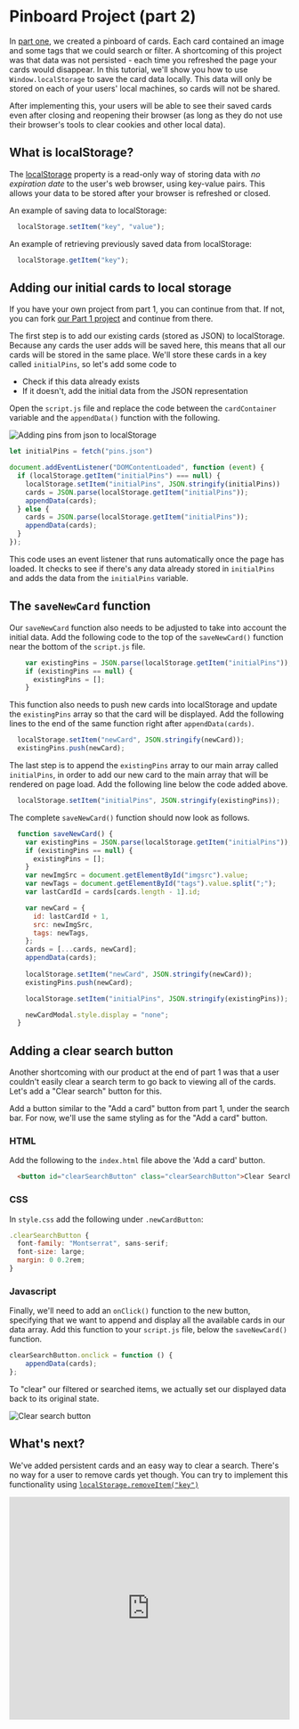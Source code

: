 # Pinboard Project (part 2)

In [part one](./PinboardProject), we created a pinboard of cards. Each card contained an image and some tags that we could search or filter. A shortcoming of this project was that data was not persisted - each time you refreshed the page your cards would disappear. In this tutorial, we'll show you how to use `Window.localStorage` to save the card data locally. This data will only be stored on each of your users' local machines, so cards will not be shared.

After implementing this, your users will be able to see their saved cards even after closing and reopening their browser (as long as they do not use their browser's tools to clear cookies and other local data).

## What is localStorage?

The [localStorage](https://developer.mozilla.org/en-US/docs/Web/API/Window/localStorage) property is a read-only way of storing data with *no expiration date* to the user's web browser, using key-value pairs. This allows your data to be stored after your browser is refreshed or closed.

An example of saving data to localStorage:

```javascript
  localStorage.setItem("key", "value");
```

An example of retrieving previously saved data from localStorage:

```javascript
  localStorage.getItem("key");
```

## Adding our initial cards to local storage

If you have your own project from part 1, you can continue from that. If not, you can fork [our Part 1 project](https://repl.it/@ritza/pinboard-project) and continue from there.

The first step is to add our existing cards (stored as JSON) to localStorage. Because any cards the user adds will be saved here, this means that all our cards will be stored in the same place. We'll store these cards in a key called `initialPins`, so let's add some code to 

* Check if this data already exists
* If it doesn't, add the initial data from the JSON representation
 
Open the `script.js` file and replace the code between the `cardContainer` variable and the `appendData()` function with the following.

![Adding pins from json to localStorage](/images/teamsForEducation/PinboardProject-2/01-initialPins.png)

```javascript
let initialPins = fetch("pins.json")

document.addEventListener("DOMContentLoaded", function (event) {
  if (localStorage.getItem("initialPins") === null) {
    localStorage.setItem("initialPins", JSON.stringify(initialPins))
    cards = JSON.parse(localStorage.getItem("initialPins"));
    appendData(cards);
  } else {
    cards = JSON.parse(localStorage.getItem("initialPins"));
    appendData(cards);
  }
});
```

This code uses an event listener that runs automatically once the page has loaded. It checks to see if there's any data already stored in `initialPins` and adds the data from the `initialPins` variable.

## The `saveNewCard` function

Our `saveNewCard` function also needs to be adjusted to take into account the initial data. Add the following code to the top of the `saveNewCard()` function near the bottom of the `script.js` file.

```javascript
    var existingPins = JSON.parse(localStorage.getItem("initialPins"));
    if (existingPins == null) {
      existingPins = [];
    }
```

This function also needs to push new cards into localStorage and update the `existingPins` array so that the card will be displayed. Add the following lines to the end of the same function right after `appendData(cards)`.

```javascript
  localStorage.setItem("newCard", JSON.stringify(newCard));
  existingPins.push(newCard);
```

The last step is to append the `existingPins` array to our main array called `initialPins`, in order to add our new card to the main array that will be rendered on page load. Add the following line below the code added above. 

```javascript
  localStorage.setItem("initialPins", JSON.stringify(existingPins));
```

The complete `saveNewCard()` function should now look as follows.

```javascript
  function saveNewCard() {
    var existingPins = JSON.parse(localStorage.getItem("initialPins"));
    if (existingPins == null) {
      existingPins = [];
    }
    var newImgSrc = document.getElementById("imgsrc").value;
    var newTags = document.getElementById("tags").value.split(";");
    var lastCardId = cards[cards.length - 1].id;

    var newCard = {
      id: lastCardId + 1,
      src: newImgSrc,
      tags: newTags,
    };
    cards = [...cards, newCard];
    appendData(cards);
    
    localStorage.setItem("newCard", JSON.stringify(newCard));
    existingPins.push(newCard);

    localStorage.setItem("initialPins", JSON.stringify(existingPins));

    newCardModal.style.display = "none";
  }
```

## Adding a clear search button

Another shortcoming with our product at the end of part 1 was that a user couldn't easily clear a search term to go back to viewing all of the cards. Let's add a "Clear search" button for this.

Add a button similar to the "Add a card" button from part 1, under the search bar. For now, we'll use the same styling as for the "Add a card" button. 

### HTML

Add the following to the `index.html` file above the 'Add a card' button.

```html
  <button id="clearSearchButton" class="clearSearchButton">Clear Search</button>
```

### CSS

In `style.css` add the following under `.newCardButton`:

```javascript
.clearSearchButton {
  font-family: "Montserrat", sans-serif;
  font-size: large;
  margin: 0 0.2rem;
}
```

### Javascript

Finally, we'll need to add an `onClick()` function to the new button, specifying that we want to append and display all the available cards in our data array. Add this function to your `script.js` file, below the `saveNewCard()` function. 

```javascript
clearSearchButton.onclick = function () {
    appendData(cards);
};
```
To "clear" our filtered or searched items, we actually set our displayed data back to its original state.

![Clear search button](/images/teamsForEducation/PinboardProject-2/02-clear-search-button.png)

## What's next?

We've added persistent cards and an easy way to clear a search. There's no way for a user to remove cards yet though. You can try to implement this functionality using [`localStorage.removeItem("key")`](https://www.w3schools.com/jsref/met_storage_removeitem.asp)

<iframe height="400px" width="100%" src="https://repl.it/@ritza/pinboard-project-2?lite=true" scrolling="no" frameborder="no" allowtransparency="true" allowfullscreen="true" sandbox="allow-forms allow-pointer-lock allow-popups allow-same-origin allow-scripts allow-modals"></iframe>

